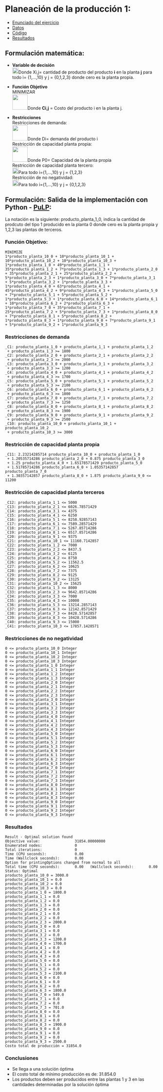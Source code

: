 # Planeación de la producción 1:
+ [Enunciado del ejercicio](https://s3.amazonaws.com/david.restrepo/optimizacion/Formulaci%C3%B3n.pdf)
+ [Datos](https://github.com/dfrestrepor/optimizacion/blob/main/input/punto1.csv)
+ [Código](https://github.com/dfrestrepor/optimizacion/blob/main/main/planeacion_produccion1.py)
+ [Resultados](https://github.com/dfrestrepor/optimizacion/blob/main/output/Resultado_punto1.csv)
## Formulación matemática: 
+ **Variable de decisión**  
<img src="https://render.githubusercontent.com/render/math?math=$X_{i,j}$" height="20">Donde Xi,j= cantidad de producto del producto **i** en la planta **j** para todo i= {1,...,10} y j = {0,1,2,3} donde cero es la planta propia.
  
+ **Función Objetivo**  
MINIMIZAR  
<img src="https://render.githubusercontent.com/render/math?math=$\sum_{i=1}^{10}\sum_{j=0}^{3}C_{i,j}*X_{i,j}$" height="50">Donde **Ci,j** = Costo del producto i en la planta j.

+ **Restricciones**  
Restricciones de demanda:  
<img src="https://render.githubusercontent.com/render/math?math=$\sum_{i=1}^{10}\sum_{j=0}^{3}X_{i,j}>=D_{i}$" height="50">Donde Di= demanda del producto i  
Restricción de capacidad planta propia:  
<img src="https://render.githubusercontent.com/render/math?math=$\sum_{i=1}^{10}X_{i,0}<=P_{0}$" height="50">Donde P0= Capacidad de la planta propia  
Restricción de capacidad planta tercero:  
<img src="https://render.githubusercontent.com/render/math?math=$X_{i,j}<=P_{i,j}$" height="20">Para todo i={1,...,10} y j = {1,2,3}  
Restricción de no negatividad:  
<img src="https://render.githubusercontent.com/render/math?math=$X_{i,j}>=0$" height="20">Para todo i={1,...,10} y j = {0,1,2,3}  

## Formulación: Salida de la implementación con Python - [PuLP](https://pypi.org/project/PuLP/):
La notación es la siguiente: producto_planta_1_0, indica la cantidad de prodcuto del tipo 1 producido en la planta 0 donde cero es la planta propia y 1,2,3 las plantas de terceros.
### Función Objetivo:
```
MINIMIZE
1*producto_planta_10_0 + 10*producto_planta_10_1 + 10*producto_planta_10_2 + 10*producto_planta_10_3 + 1*producto_planta_1_0 + 49*producto_planta_1_1 + 35*producto_planta_1_2 + 7*producto_planta_1_3 + 1*producto_planta_2_0 + 35*producto_planta_2_1 + 25*producto_planta_2_2 + 5*producto_planta_2_3 + 1*producto_planta_3_0 + 7*producto_planta_3_1 + 5*producto_planta_3_2 + 1*producto_planta_3_3 + 1*producto_planta_4_0 + 63*producto_planta_4_1 + 45*producto_planta_4_2 + 9*producto_planta_4_3 + 1*producto_planta_5_0 + 7*producto_planta_5_1 + 5*producto_planta_5_2 + 1*producto_planta_5_3 + 1*producto_planta_6_0 + 14*producto_planta_6_1 + 10*producto_planta_6_2 + 2*producto_planta_6_3 + 1*producto_planta_7_0 + 35*producto_planta_7_1 + 25*producto_planta_7_2 + 5*producto_planta_7_3 + 1*producto_planta_8_0 + 7*producto_planta_8_1 + 5*producto_planta_8_2 + 1*producto_planta_8_3 + 1*producto_planta_9_0 + 7*producto_planta_9_1 + 5*producto_planta_9_2 + 1*producto_planta_9_3
```
### Restricciones de demanda
```
_C1: producto_planta_1_0 + producto_planta_1_1 + producto_planta_1_2
 + producto_planta_1_3 >= 1800
_C2: producto_planta_2_0 + producto_planta_2_1 + producto_planta_2_2
 + producto_planta_2_3 >= 2000
_C3: producto_planta_3_0 + producto_planta_3_1 + producto_planta_3_2
 + producto_planta_3_3 >= 1200
_C4: producto_planta_4_0 + producto_planta_4_1 + producto_planta_4_2
 + producto_planta_4_3 >= 1700
_C5: producto_planta_5_0 + producto_planta_5_1 + producto_planta_5_2
 + producto_planta_5_3 >= 2100
_C6: producto_planta_6_0 + producto_planta_6_1 + producto_planta_6_2
 + producto_planta_6_3 >= 1800
_C7: producto_planta_7_0 + producto_planta_7_1 + producto_planta_7_2
 + producto_planta_7_3 >= 1250
_C8: producto_planta_8_0 + producto_planta_8_1 + producto_planta_8_2
 + producto_planta_8_3 >= 1900
_C9: producto_planta_9_0 + producto_planta_9_1 + producto_planta_9_2
 + producto_planta_9_3 >= 2500
_C10: producto_planta_10_0 + producto_planta_10_1 + producto_planta_10_2
 + producto_planta_10_3 >= 3000
```
### Restricción de capacidad planta propia
```
_C11: 2.23214285714 producto_planta_10_0 + producto_planta_1_0
 + 1.20535714286 producto_planta_2_0 + 0.875 producto_planta_3_0
 + 1.25 producto_planta_4_0 + 1.65178571429 producto_planta_5_0
 + 1.51785714286 producto_planta_6_0 + 1.05357142857 producto_planta_7_0
 + 1.30357142857 producto_planta_8_0 + 1.875 producto_planta_9_0 <= 11200
 ```
 ### Restricción de capacidad planta terceros
 ```
_C12: producto_planta_1_1 <= 5000
_C13: producto_planta_2_1 <= 6026.78571429
_C14: producto_planta_3_1 <= 4375
_C15: producto_planta_4_1 <= 6250
_C16: producto_planta_5_1 <= 8258.92857143
_C17: producto_planta_6_1 <= 7589.28571429
_C18: producto_planta_7_1 <= 5267.85714286
_C19: producto_planta_8_1 <= 6517.85714286
_C20: producto_planta_9_1 <= 9375
_C21: producto_planta_10_1 <= 11160.7142857
_C22: producto_planta_1_2 <= 7000
_C23: producto_planta_2_2 <= 8437.5
_C24: producto_planta_3_2 <= 6125
_C25: producto_planta_4_2 <= 8750
_C26: producto_planta_5_2 <= 11562.5
_C27: producto_planta_6_2 <= 10625
_C28: producto_planta_7_2 <= 7375
_C29: producto_planta_8_2 <= 9125
_C30: producto_planta_9_2 <= 13125
_C31: producto_planta_10_2 <= 15625
_C32: producto_planta_1_3 <= 8000
_C33: producto_planta_2_3 <= 9642.85714286
_C34: producto_planta_3_3 <= 7000
_C35: producto_planta_4_3 <= 10000
_C36: producto_planta_5_3 <= 13214.2857143
_C37: producto_planta_6_3 <= 12142.8571429
_C38: producto_planta_7_3 <= 8428.57142857
_C39: producto_planta_8_3 <= 10428.5714286
_C40: producto_planta_9_3 <= 15000
_C41: producto_planta_10_3 <= 17857.1428571
 ```
 ### Restricciones de no negatividad
 ```
0 <= producto_planta_10_0 Integer
0 <= producto_planta_10_1 Integer
0 <= producto_planta_10_2 Integer
0 <= producto_planta_10_3 Integer
0 <= producto_planta_1_0 Integer
0 <= producto_planta_1_1 Integer
0 <= producto_planta_1_2 Integer
0 <= producto_planta_1_3 Integer
0 <= producto_planta_2_0 Integer
0 <= producto_planta_2_1 Integer
0 <= producto_planta_2_2 Integer
0 <= producto_planta_2_3 Integer
0 <= producto_planta_3_0 Integer
0 <= producto_planta_3_1 Integer
0 <= producto_planta_3_2 Integer
0 <= producto_planta_3_3 Integer
0 <= producto_planta_4_0 Integer
0 <= producto_planta_4_1 Integer
0 <= producto_planta_4_2 Integer
0 <= producto_planta_4_3 Integer
0 <= producto_planta_5_0 Integer
0 <= producto_planta_5_1 Integer
0 <= producto_planta_5_2 Integer
0 <= producto_planta_5_3 Integer
0 <= producto_planta_6_0 Integer
0 <= producto_planta_6_1 Integer
0 <= producto_planta_6_2 Integer
0 <= producto_planta_6_3 Integer
0 <= producto_planta_7_0 Integer
0 <= producto_planta_7_1 Integer
0 <= producto_planta_7_2 Integer
0 <= producto_planta_7_3 Integer
0 <= producto_planta_8_0 Integer
0 <= producto_planta_8_1 Integer
0 <= producto_planta_8_2 Integer
0 <= producto_planta_8_3 Integer
0 <= producto_planta_9_0 Integer
0 <= producto_planta_9_1 Integer
0 <= producto_planta_9_2 Integer
0 <= producto_planta_9_3 Integer
```
### Resultados
```
Result - Optimal solution found
Objective value:                31854.00000000
Enumerated nodes:               0
Total iterations:               0
Time (CPU seconds):             0.00
Time (Wallclock seconds):       0.00
Option for printingOptions changed from normal to all
Total time (CPU seconds):       0.00   (Wallclock seconds):       0.00
Status: Optimal
producto_planta_10_0 = 3000.0
producto_planta_10_1 = 0.0
producto_planta_10_2 = 0.0
producto_planta_10_3 = 0.0
producto_planta_1_0 = 1800.0
producto_planta_1_1 = 0.0
producto_planta_1_2 = 0.0
producto_planta_1_3 = 0.0
producto_planta_2_0 = 0.0
producto_planta_2_1 = 0.0
producto_planta_2_2 = 0.0
producto_planta_2_3 = 2000.0
producto_planta_3_0 = 0.0
producto_planta_3_1 = 0.0
producto_planta_3_2 = 0.0
producto_planta_3_3 = 1200.0
producto_planta_4_0 = 1700.0
producto_planta_4_1 = 0.0
producto_planta_4_2 = 0.0
producto_planta_4_3 = 0.0
producto_planta_5_0 = 0.0
producto_planta_5_1 = 0.0
producto_planta_5_2 = 0.0
producto_planta_5_3 = 2100.0
producto_planta_6_0 = 0.0
producto_planta_6_1 = 0.0
producto_planta_6_2 = 0.0
producto_planta_6_3 = 1800.0
producto_planta_7_0 = 549.0
producto_planta_7_1 = 0.0
producto_planta_7_2 = 0.0
producto_planta_7_3 = 701.0
producto_planta_8_0 = 0.0
producto_planta_8_1 = 0.0
producto_planta_8_2 = 0.0
producto_planta_8_3 = 1900.0
producto_planta_9_0 = 0.0
producto_planta_9_1 = 0.0
producto_planta_9_2 = 0.0
producto_planta_9_3 = 2500.0
Costo total de producción = 31854.0
```
### Conclusiones
+ Se llega a una solución óptima
+ El costo total de mínimo producción es de: 31.854.0
+ Los productos deben ser producidos entre las plantas 1 y 3 en las cantidades determinadas por la solución óptima

